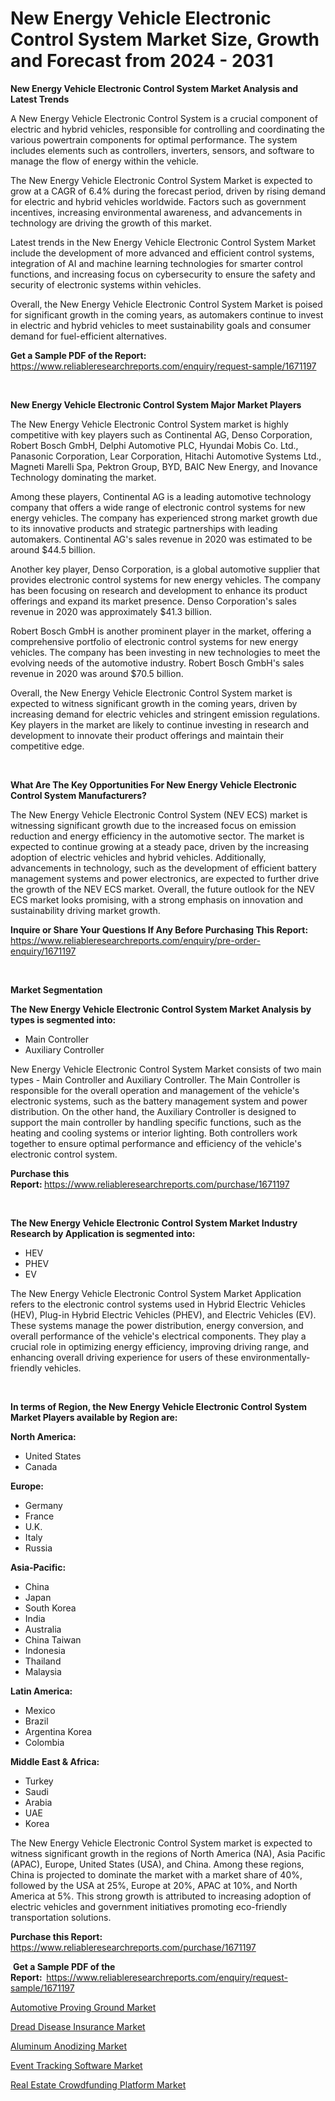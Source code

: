 <p><h1>New Energy Vehicle Electronic Control System Market Size, Growth and Forecast from 2024 - 2031</h1></p><p><strong>New Energy Vehicle Electronic Control System Market Analysis and Latest Trends</strong></p>
<p><p>A New Energy Vehicle Electronic Control System is a crucial component of electric and hybrid vehicles, responsible for controlling and coordinating the various powertrain components for optimal performance. The system includes elements such as controllers, inverters, sensors, and software to manage the flow of energy within the vehicle.</p><p>The New Energy Vehicle Electronic Control System Market is expected to grow at a CAGR of 6.4% during the forecast period, driven by rising demand for electric and hybrid vehicles worldwide. Factors such as government incentives, increasing environmental awareness, and advancements in technology are driving the growth of this market.</p><p>Latest trends in the New Energy Vehicle Electronic Control System Market include the development of more advanced and efficient control systems, integration of AI and machine learning technologies for smarter control functions, and increasing focus on cybersecurity to ensure the safety and security of electronic systems within vehicles.</p><p>Overall, the New Energy Vehicle Electronic Control System Market is poised for significant growth in the coming years, as automakers continue to invest in electric and hybrid vehicles to meet sustainability goals and consumer demand for fuel-efficient alternatives.</p></p>
<p><strong>Get a Sample PDF of the Report:&nbsp;</strong> <a href="https://www.reliableresearchreports.com/enquiry/request-sample/1671197">https://www.reliableresearchreports.com/enquiry/request-sample/1671197</a></p>
<p>&nbsp;</p>
<p><strong>New Energy Vehicle Electronic Control System Major Market Players</strong></p>
<p><p>The New Energy Vehicle Electronic Control System market is highly competitive with key players such as Continental AG, Denso Corporation, Robert Bosch GmbH, Delphi Automotive PLC, Hyundai Mobis Co. Ltd., Panasonic Corporation, Lear Corporation, Hitachi Automotive Systems Ltd., Magneti Marelli Spa, Pektron Group, BYD, BAIC New Energy, and Inovance Technology dominating the market.</p><p>Among these players, Continental AG is a leading automotive technology company that offers a wide range of electronic control systems for new energy vehicles. The company has experienced strong market growth due to its innovative products and strategic partnerships with leading automakers. Continental AG's sales revenue in 2020 was estimated to be around $44.5 billion.</p><p>Another key player, Denso Corporation, is a global automotive supplier that provides electronic control systems for new energy vehicles. The company has been focusing on research and development to enhance its product offerings and expand its market presence. Denso Corporation's sales revenue in 2020 was approximately $41.3 billion.</p><p>Robert Bosch GmbH is another prominent player in the market, offering a comprehensive portfolio of electronic control systems for new energy vehicles. The company has been investing in new technologies to meet the evolving needs of the automotive industry. Robert Bosch GmbH's sales revenue in 2020 was around $70.5 billion.</p><p>Overall, the New Energy Vehicle Electronic Control System market is expected to witness significant growth in the coming years, driven by increasing demand for electric vehicles and stringent emission regulations. Key players in the market are likely to continue investing in research and development to innovate their product offerings and maintain their competitive edge.</p></p>
<p>&nbsp;</p>
<p><strong>What Are The Key Opportunities For New Energy Vehicle Electronic Control System Manufacturers?</strong></p>
<p><p>The New Energy Vehicle Electronic Control System (NEV ECS) market is witnessing significant growth due to the increased focus on emission reduction and energy efficiency in the automotive sector. The market is expected to continue growing at a steady pace, driven by the increasing adoption of electric vehicles and hybrid vehicles. Additionally, advancements in technology, such as the development of efficient battery management systems and power electronics, are expected to further drive the growth of the NEV ECS market. Overall, the future outlook for the NEV ECS market looks promising, with a strong emphasis on innovation and sustainability driving market growth.</p></p>
<p><strong>Inquire or Share Your Questions If Any Before Purchasing This Report:</strong> <a href="https://www.reliableresearchreports.com/enquiry/pre-order-enquiry/1671197">https://www.reliableresearchreports.com/enquiry/pre-order-enquiry/1671197</a></p>
<p>&nbsp;</p>
<p><strong>Market Segmentation</strong></p>
<p><strong>The New Energy Vehicle Electronic Control System Market Analysis by types is segmented into:</strong></p>
<p><ul><li>Main Controller</li><li>Auxiliary Controller</li></ul></p>
<p><p>New Energy Vehicle Electronic Control System Market consists of two main types - Main Controller and Auxiliary Controller. The Main Controller is responsible for the overall operation and management of the vehicle's electronic systems, such as the battery management system and power distribution. On the other hand, the Auxiliary Controller is designed to support the main controller by handling specific functions, such as the heating and cooling systems or interior lighting. Both controllers work together to ensure optimal performance and efficiency of the vehicle's electronic control system.</p></p>
<p><strong>Purchase this Report:&nbsp;</strong><a href="https://www.reliableresearchreports.com/purchase/1671197">https://www.reliableresearchreports.com/purchase/1671197</a></p>
<p>&nbsp;</p>
<p><strong>The New Energy Vehicle Electronic Control System Market Industry Research by Application is segmented into:</strong></p>
<p><ul><li>HEV</li><li>PHEV</li><li>EV</li></ul></p>
<p><p>The New Energy Vehicle Electronic Control System Market Application refers to the electronic control systems used in Hybrid Electric Vehicles (HEV), Plug-in Hybrid Electric Vehicles (PHEV), and Electric Vehicles (EV). These systems manage the power distribution, energy conversion, and overall performance of the vehicle's electrical components. They play a crucial role in optimizing energy efficiency, improving driving range, and enhancing overall driving experience for users of these environmentally-friendly vehicles.</p></p>
<p>&nbsp;</p>
<p><strong>In terms of Region, the New Energy Vehicle Electronic Control System Market Players available by Region are:</strong></p>
<p>
    <p> <strong> North America: </strong>
        <ul>
            <li>United States</li>
            <li>Canada</li>
        </ul>
        </p> 
    <p> <strong> Europe: </strong>
        <ul>
            <li>Germany</li>
            <li>France</li>
            <li>U.K.</li>
            <li>Italy</li>
            <li>Russia</li>
        </ul>
        </p> 
    <p> <strong> Asia-Pacific: </strong>
        <ul>
            <li>China</li>
            <li>Japan</li>
            <li>South Korea</li>
            <li>India</li>
            <li>Australia</li>
            <li>China Taiwan</li>
            <li>Indonesia</li>
            <li>Thailand</li>
            <li>Malaysia</li>
        </ul>
        </p> 
    <p> <strong> Latin America: </strong>
        <ul>
            <li>Mexico</li>
            <li>Brazil</li>
            <li>Argentina Korea</li>
            <li>Colombia</li>
        </ul>
        </p> 
    <p> <strong> Middle East & Africa: </strong>
        <ul>
            <li>Turkey</li>
            <li>Saudi</li>
            <li>Arabia</li>
            <li>UAE</li>
            <li>Korea</li>
        </ul>
    </p>
    </p>
<p><p>The New Energy Vehicle Electronic Control System market is expected to witness significant growth in the regions of North America (NA), Asia Pacific (APAC), Europe, United States (USA), and China. Among these regions, China is projected to dominate the market with a market share of 40%, followed by the USA at 25%, Europe at 20%, APAC at 10%, and North America at 5%. This strong growth is attributed to increasing adoption of electric vehicles and government initiatives promoting eco-friendly transportation solutions.</p></p>
<p><strong>Purchase this Report: </strong><a href="https://www.reliableresearchreports.com/purchase/1671197">https://www.reliableresearchreports.com/purchase/1671197</a></p>
<p>&nbsp;<strong>Get a Sample PDF of the Report:&nbsp;&nbsp;</strong><a href="https://www.reliableresearchreports.com/enquiry/request-sample/1671197">https://www.reliableresearchreports.com/enquiry/request-sample/1671197</a></p>
<p><strong></strong></p>
<p><p><a href="https://medium.com/@santosh.reportprime/automotive-proving-ground-market-research-report-its-history-and-forecast-2024-to-2031-2572e9748868">Automotive Proving Ground Market</a></p><p><a href="https://medium.com/@santosh.reportprime/analyzing-dread-disease-insurance-market-global-industry-perspective-and-forecast-2024-to-2031-af8cea6436d9">Dread Disease Insurance Market</a></p><p><a href="https://medium.com/@santosh.reportprime/aluminum-anodizing-market-competitive-analysis-market-trends-and-forecast-to-2031-160a32b7e53d">Aluminum Anodizing Market</a></p><p><a href="https://medium.com/@isomgleason/decoding-event-tracking-software-market-metrics-market-share-trends-and-growth-patterns-1f8bf4249d86">Event Tracking Software Market</a></p><p><a href="https://medium.com/@v8581137/real-estate-crowdfunding-platform-market-size-cagr-trends-2024-2030-98d310f3a8ea">Real Estate Crowdfunding Platform Market</a></p></p>